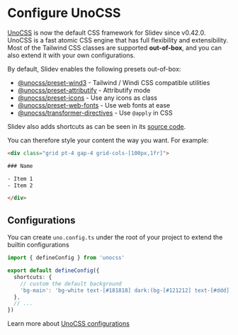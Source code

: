 # Configure UnoCSS

<Environment type="node" />

[UnoCSS](https://unocss.dev) is now the default CSS framework for Slidev since v0.42.0. UnoCSS is a fast atomic CSS engine that has full flexibility and extensibility. Most of the Tailwind CSS classes are supported **out-of-box**, and you can also extend it with your own configurations.

By default, Slidev enables the following presets out-of-box:

- [@unocss/preset-wind3](https://unocss.dev/presets/wind3) - Tailwind / Windi CSS compatible utilities
- [@unocss/preset-attributify](https://unocss.dev/presets/attributify) - Attributify mode
- [@unocss/preset-icons](https://unocss.dev/presets/icons) - Use any icons as class
- [@unocss/preset-web-fonts](https://unocss.dev/presets/web-fonts) - Use web fonts at ease
- [@unocss/transformer-directives](https://unocss.dev/transformers/directives) - Use `@apply` in CSS

Slidev also adds shortcuts as can be seen in its [source code](https://github.com/slidevjs/slidev/blob/main/packages/client/uno.config.ts).

You can therefore style your content the way you want. For example:

```html
<div class="grid pt-4 gap-4 grid-cols-[100px,1fr]">

### Name

- Item 1
- Item 2

</div>
```

## Configurations

You can create `uno.config.ts` under the root of your project to extend the builtin configurations

```ts twoslash
import { defineConfig } from 'unocss'

export default defineConfig({
  shortcuts: {
    // custom the default background
    'bg-main': 'bg-white text-[#181818] dark:(bg-[#121212] text-[#ddd])',
  },
  // ...
})
```

Learn more about [UnoCSS configurations](https://unocss.dev/guide/config-file)
